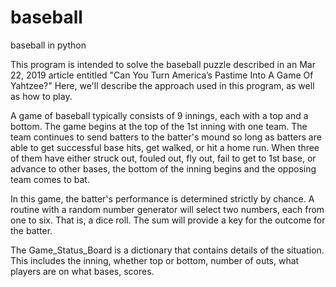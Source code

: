 # baseball
baseball in python

This program is intended to solve the baseball puzzle described in an Mar 22, 2019 article entitled "Can You Turn America’s Pastime Into A Game Of Yahtzee?" Here, we'll describe the approach used in this program, as well as how to play.

A game of baseball typically consists of 9 innings, each with a top and a bottom. The game begins at the top of the 1st inning with one team. The team continues to send batters to the batter's mound so long as batters are able to get successful base hits, get walked, or hit a home run. When three of them have either struck out, fouled out, fly out, fail to get to 1st base, or advance to other bases, the bottom of the inning begins and the opposing team comes to bat.    

In this game, the batter's performance is determined strictly by chance. A routine with a random number generator will select two numbers, each from one to six. That is, a dice roll. The sum will provide a key for the outcome for the batter.

The Game_Status_Board is a dictionary that contains details of the situation. This includes the inning, whether top or bottom, number of outs, what players are on what bases, scores.

